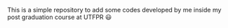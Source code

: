 This is a simple repository to add some codes developed by me inside my post graduation course at UTFPR 😃
